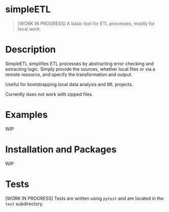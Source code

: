 # simpleETL

> [WORK IN PROGRESS] A basic tool for ETL processes, mostly for local work.

# Description

SimpleETL simplifies ETL processes by abstracting error checking and extracting logic. Simply provide the sources, whether local files or via a remote resource, and specify the transformation and output.

Useful for bootstrapping local data analysis and ML projects.

Currently does not work with zipped files.

# Examples

WIP

# Installation and Packages

WIP

# Tests

[WORK IN PROGRESS] Tests are written using ```pytest``` and are located in the ```test``` subdirectory.
